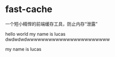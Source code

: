 # fast-cache
一个短小精悍的前端缓存工具，防止内存“泄露”

hello world my name is lucas dwdwdwdwwwwwwwwwwwwwwwwwwwwwww

my name is lucas
